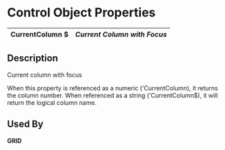 # Control Object Properties

**CurrentColumn $** |  **_Current Column with Focus_**  
---|---  
  
## Description

Current column with focus

When this property is referenced as a numeric ('CurrentColumn), it returns the column number. When referenced as a string ('CurrentColumn$), it will return the logical column name.

## Used By 

**GRID**
